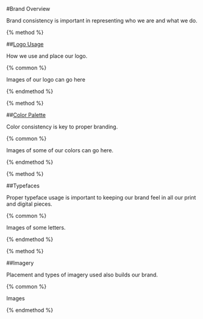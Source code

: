 #Brand Overview

Brand consistency is important in representing who we are and what we do.

{% method %}

##[Logo Usage](/brand/logo-usage.md)

How we use and place our logo.

{% common %}

Images of our logo can go here

{% endmethod %}

{% method %}

##[Color Palette](/brand/color-palette.md)

Color consistency is key to proper branding.

{% common %}

Images of some of our colors can go here.

{% endmethod %}

{% method %}

##Typefaces

Proper typeface usage is important to keeping our brand feel in all our print and digital pieces.

{% common %}

Images of some letters.

{% endmethod %}

{% method %}

##Imagery

Placement and types of imagery used also builds our brand.

{% common %}

Images

{% endmethod %}